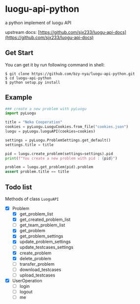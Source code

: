 # luogu-api-python
a python implement of luogu API

upstream docs: [https://github.com/sjx233/luogu-api-docs](https://github.com/sjx233/luogu-api-docs)

## Get Start

You can get it by run following command in shell:

```commandline
$ git clone https://github.com/bzy-nya/luogu-api-python.git
$ cd luogu-api-python
$ python setup.py install
```

## Example 

```python
### create a new problem with pyLuogu
import pyLuogu

title = "Neko Cooperation"
cookies = pyLuogu.LuoguCookies.from_file("cookies.json")
luogu = pyLuogu.luoguAPI(cookies=cookies)

settings = pyLuogu.ProblemSettings.get_default()
settings.title = title

pid = luogu.create_problem(settings=settings).pid
print(f"You create a new problem with pid : {pid}")

problem = luogu.get_problem(pid).problem
assert problem.title == title
```

## Todo list

Methods of class `LuoguAPI`

 - [x] Problem
   - [x] get_problem_list
   - [x] get_created_problem_list
   - [ ] get_team_problem_list 
   - [x] get_problem
   - [x] get_problem_settings
   - [x] update_problem_settings
   - [ ] update_testcases_settings
   - [x] create_problem
   - [x] delete_problem
   - [ ] transfer_problem
   - [ ] download_testcases
   - [ ] upload_testcases
 - [x] UserOperation
   - [ ] login
   - [ ] logout
   - [ ] me